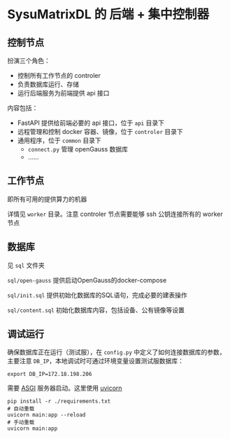 
# SysuMatrixDL 的 后端 + 集中控制器

## 控制节点

扮演三个角色：
- 控制所有工作节点的 controler
- 负责数据库运行、存储
- 运行后端服务为前端提供 api 接口

内容包括：
- FastAPI 提供给前端必要的 api 接口，位于 `api` 目录下
- 远程管理和控制 docker 容器、镜像，位于 `controler` 目录下
- 通用程序，位于 `common` 目录下
  - `connect.py` 管理 openGauss 数据库
  - ......

## 工作节点

即所有可用的提供算力的机器
  
详情见 `worker` 目录。注意 controler 节点需要能够 ssh 公钥连接所有的 worker 节点

## 数据库

见 `sql` 文件夹

`sql/open-gauss` 提供启动OpenGauss的docker-compose

`sql/init.sql` 提供初始化数据库的SQL语句，完成必要的建表操作

`sql/content.sql` 初始化数据库内容，包括设备、公有镜像等设置

## 调试运行

确保数据库正在运行（测试服），在 `config.py` 中定义了如何连接数据库的参数，主要注意 `DB_IP`，本地调试时可通过环境变量设置测试服数据库：

```shell
export DB_IP=172.18.198.206
```

需要 [ASGI](https://asgi.readthedocs.io/en/latest/) 服务器启动。这里使用 [uvicorn](https://www.uvicorn.org/)

```shell
pip install -r ./requirements.txt
# 自动重载
uvicorn main:app --reload
# 手动重载
uvicorn main:app
```
